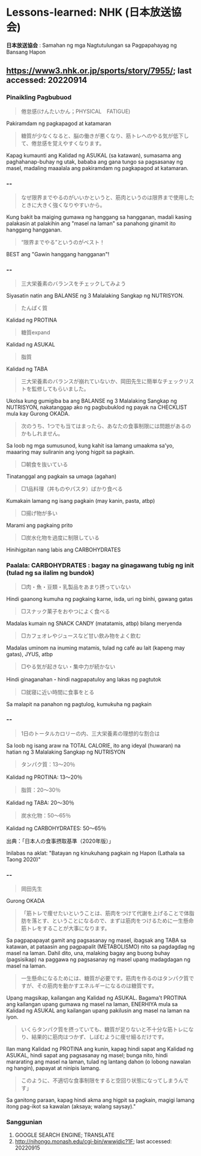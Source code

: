# Lessons-learned: NHK (日本放送協会)

<b>日本放送協会</b> : Samahan ng mga Nagtutulungan sa Pagpapahayag ng Bansang Hapon

## https://www3.nhk.or.jp/sports/story/7955/; last accessed: 20220914

### Pinaikling Pagbubuod

> 倦怠感(けんたいかん；PHYSICAL　FATIGUE)

Pakiramdam ng pagkapagod at katamaran

> 糖質が少なくなると、脳の働きが悪くなり、筋トレへのやる気が低下して、倦怠感を覚えやすくなります。

Kapag kumaunti ang Kalidad ng ASUKAL (sa katawan), sumasama ang paghahanap-buhay ng utak, bababa ang gana tungo sa pagsasanay ng masel, madaling maaalala ang pakiramdam ng pagkapagod at katamaran.

### --

> なぜ限界までやるのがいいかというと、筋肉というのは限界まで使用したときに大きく強くなりやすいから。

Kung bakit ba maiging gumawa ng hanggang sa hangganan, madali kasing palakasin at palakihin ang "masel na laman" sa panahong ginamit ito hanggang hangganan. 

> “限界までやる”というのがベスト！

BEST ang "Gawin hanggang hangganan"!

### --

> 三大栄養素のバランスをチェックしてみよう

Siyasatin natin ang BALANSE ng 3 Malalaking Sangkap ng NUTRISYON.

> たんぱく質

Kalidad ng PROTINA 

> 糖質expand

Kalidad ng ASUKAL

> 脂質

Kalidad ng TABA

> 三大栄養素のバランスが崩れていないか、岡田先生に簡単なチェックリストを監修してもらいました。

Ukolsa kung gumigiba ba ang BALANSE ng 3 Malalaking Sangkap ng NUTRISYON, nakatanggap ako ng pagbubuklod ng payak na CHECKLIST mula kay Gurong OKADA.

> 次のうち、1つでも当てはまったら、あなたの食事制限には問題があるのかもしれません。

Sa loob ng mga sumusunod, kung kahit isa lamang umaakma sa'yo, maaaring may suliranin ang iyong higpit sa pagkain. 

> □朝食を抜いている

Tinatanggal ang pagkain sa umaga (agahan)

> □1品料理（丼ものやパスタ）ばかり食べる

Kumakain lamang ng isang pagkain (may kanin, pasta, atbp)

> □揚げ物が多い

Marami ang pagkaing prito

> □炭水化物を過度に制限している

Hinihigpitan nang labis ang CARBOHYDRATES

### Paalala: CARBOHYDRATES : bagay na ginagawang tubig ng init (tulad ng sa ilalim ng bundok)

> □肉・魚・豆類・乳製品をあまり摂っていない

Hindi gaanong kumuha ng pagkaing karne, isda, uri ng binhi, gawang gatas

> □スナック菓子をおやつによく食べる

Madalas kumain ng SNACK CANDY (matatamis, atbp) bilang meryenda

> □カフェオレやジュースなど甘い飲み物をよく飲む

Madalas uminom na inuming matamis, tulad ng café au lait (kapeng may gatas), JYUS, atbp

> □やる気が起きない・集中力が続かない

Hindi ginaganahan・hindi nagpapatuloy ang lakas ng pagtutok

> □就寝に近い時間に食事をとる

Sa malapit na panahon ng pagtulog, kumukuha ng pagkain

### --

> 1日のトータルカロリーの内、三大栄養素の理想的な割合は

Sa loob ng isang araw na TOTAL CALORIE, ito ang ideyal (huwaran) na hatian ng 3 Malalaking Sangkap ng NUTRISYON

> タンパク質：13～20％

Kalidad ng PROTINA: 13～20％

> 脂質：20～30％

Kalidad ng TABA: 20～30％

> 炭水化物：50～65％　　

Kalidad ng CARBOHYDRATES: 50～65％

出典：「日本人の食事摂取基準（2020年版）」

Inilabas na aklat: "Batayan ng kinukuhang pagkain ng Hapon (Lathala sa Taong 2020)"

### --

> 岡田先生

Gurong OKADA

> 「筋トレで痩せたいということは、筋肉をつけて代謝を上げることで体脂肪を落とす、ということになるので、まずは筋肉をつけるために一生懸命筋トレをすることが大事になります。

Sa pagpapapayat gamit ang pagsasanay ng masel, ibagsak ang TABA sa katawan, at pataasin ang pagpapalit (METABOLISMO) nito sa pagdagdag ng masel na laman. Dahil dito, una, malaking bagay ang buong buhay (pagsisikap) na paggawa ng pagsasanay ng masel upang madagdagan ng masel na laman.

> 一生懸命になるためには、糖質が必要です。筋肉を作るのはタンパク質ですが、その筋肉を動かすエネルギーになるのは糖質です。

Upang magsikap, kailangan ang Kalidad ng ASUKAL. Bagama't PROTINA ang kailangan upang gumawa ng masel na laman, ENERHIYA mula sa Kalidad ng ASUKAL ang kailangan  upang pakilusin ang masel na laman na iyon.

> いくらタンパク質を摂っていても、糖質が足りないと不十分な筋トレになり、結果的に筋肉はつかず、しぼむように痩せ細るだけです。

Ilan mang Kalidad ng PROTINA ang kunin, kapag hindi sapat ang Kalidad ng ASUKAL, hindi sapat ang pagsasanay ng masel; bunga nito, hindi mararating ang masel na laman, tulad ng lantang dahon (o lobong nawalan ng hangin), papayat at ninipis lamang.

> このように、不適切な食事制限をすると空回り状態になってしまうんです」

Sa ganitong paraan, kapag hindi akma ang higpit sa pagkain, magigi lamang itong pag-ikot sa kawalan (aksaya; walang saysay)."

### Sanggunian

1) GOOGLE SEARCH ENGINE; TRANSLATE
2) http://nihongo.monash.edu/cgi-bin/wwwjdic?1F; last accessed: 20220915
